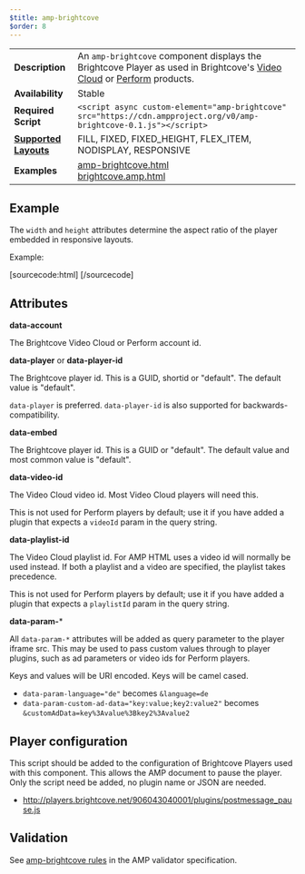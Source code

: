 ```yaml
---
$title: amp-brightcove
$order: 8
---
```


<!---
Copyright 2015 Brightcove. All Rights Reserved.

Licensed under the Apache License, Version 2.0 (the "License");
you may not use this file except in compliance with the License.
You may obtain a copy of the License at

      http://www.apache.org/licenses/LICENSE-2.0

Unless required by applicable law or agreed to in writing, software
distributed under the License is distributed on an "AS-IS" BASIS,
WITHOUT WARRANTIES OR CONDITIONS OF ANY KIND, either express or implied.
See the License for the specific language governing permissions and
limitations under the License.
-->



<table>
  <tr>
    <td class="col-fourty"><strong>Description</strong></td>
    <td>An <code>amp-brightcove</code> component displays the Brightcove Player as used in Brightcove's <a href="https://www.brightcove.com/en/online-video-platform">Video Cloud</a> or <a href="https://www.brightcove.com/en/perform">Perform</a> products.</td>
  </tr>
  <tr>
    <td class="col-fourty"><strong>Availability</strong></td>
    <td>Stable</td>
  </tr>
  <tr>
    <td class="col-fourty"><strong>Required Script</strong></td>
    <td><code>&lt;script async custom-element="amp-brightcove" src="https://cdn.ampproject.org/v0/amp-brightcove-0.1.js">&lt;/script></code></td>
  </tr>
  <tr>
    <td class="col-fourty"><strong><a href="https://www.ampproject.org/docs/guides/responsive/control_layout.html">Supported Layouts</a></strong></td>
    <td>FILL, FIXED, FIXED_HEIGHT, FLEX_ITEM, NODISPLAY, RESPONSIVE</td>
  </tr>
  <tr>
    <td class="col-fourty"><strong>Examples</strong></td>
    <td><a href="https://ampbyexample.com/components/amp-brightcove">amp-brightcove.html</a><br /><a href="https://github.com/ampproject/amphtml/blob/master/examples/brightcove.amp.html">brightcove.amp.html</a></td>
  </tr>
</table>

## Example

The `width` and `height` attributes determine the aspect ratio of the player embedded in responsive layouts.

Example:

[sourcecode:html]
<amp-brightcove
    data-account="12345"
    data-player="default"
    data-embed="default"
    data-video-id="1234"
    layout="responsive"
    width="480" height="270">
</amp-brightcove>
[/sourcecode]

## Attributes

**data-account**

The Brightcove Video Cloud or Perform account id.

**data-player** or **data-player-id**

The Brightcove player id. This is a GUID, shortid or "default". The default value is "default".

`data-player` is preferred. `data-player-id` is also supported for backwards-compatibility.

**data-embed**

The Brightcove player id. This is a GUID or "default". The default value and most common value is "default".

**data-video-id**

The Video Cloud video id. Most Video Cloud players will need this.

This is not used for Perform players by default; use it if you have added a plugin that expects a `videoId` param in the query string.

**data-playlist-id**

The Video Cloud playlist id. For AMP HTML uses a video id will normally be used instead. If both a playlist and a video are specified, the playlist takes precedence.

This is not used for Perform players by default; use it if you have added a plugin that expects a `playlistId` param in the query string.

**data-param-***

All `data-param-*` attributes will be added as query parameter to the player iframe src. This may be used to pass custom values through to player plugins, such as ad parameters or video ids for Perform players.

Keys and values will be URI encoded. Keys will be camel cased.

- `data-param-language="de"` becomes `&language=de`
- `data-param-custom-ad-data="key:value;key2:value2"` becomes `&customAdData=key%3Avalue%3Bkey2%3Avalue2`

## Player configuration

This script should be added to the configuration of Brightcove Players used with this component. This allows the AMP document to pause the player. Only the script need be added, no plugin name or JSON are needed.

* http://players.brightcove.net/906043040001/plugins/postmessage_pause.js

## Validation

See [amp-brightcove rules](https://github.com/ampproject/amphtml/blob/master/extensions/amp-brightcove/0.1/validator-amp-brightcove.protoascii) in the AMP validator specification.
